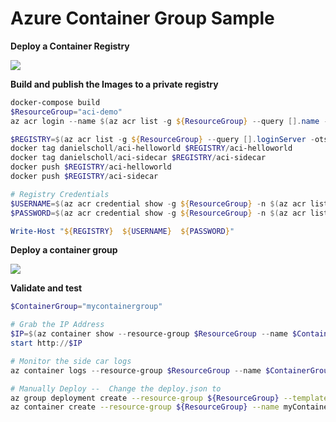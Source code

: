 # Azure Container Group Sample

__Deploy a Container Registry__

<a href="https://portal.azure.com/#create/Microsoft.Template/uri/https%3A%2F%2Fraw.githubusercontent.com%2Fdanielscholl%2Fazure-container-groups%2Fmaster%2Fregistry.json" target="_blank">
    <img src="http://azuredeploy.net/deploybutton.png"/>
</a>


__Build and publish the Images to a private registry__

```powershell
docker-compose build
$ResourceGroup="aci-demo"
az acr login --name $(az acr list -g ${ResourceGroup} --query [].name -otsv)

$REGISTRY=$(az acr list -g ${ResourceGroup} --query [].loginServer -otsv)
docker tag danielscholl/aci-helloworld $REGISTRY/aci-helloworld
docker tag danielscholl/aci-sidecar $REGISTRY/aci-sidecar
docker push $REGISTRY/aci-helloworld
docker push $REGISTRY/aci-sidecar

# Registry Credentials
$USERNAME=$(az acr credential show -g ${ResourceGroup} -n $(az acr list -g ${ResourceGroup} --query [].name -otsv) --query username -otsv)
$PASSWORD=$(az acr credential show -g ${ResourceGroup} -n $(az acr list -g ${ResourceGroup} --query [].name -otsv) --query passwords[0].value -otsv)

Write-Host "${REGISTRY}  ${USERNAME}  ${PASSWORD}"

```


__Deploy a container group__

<a href="https://portal.azure.com/#create/Microsoft.Template/uri/https%3A%2F%2Fraw.githubusercontent.com%2Fdanielscholl%2Fazure-container-groups%2Fmaster%2Fdeploy.json" target="_blank">
    <img src="http://azuredeploy.net/deploybutton.png"/>
</a>


__Validate and test__

```powershell
$ContainerGroup="mycontainergroup"

# Grab the IP Address
$IP=$(az container show --resource-group $ResourceGroup --name $ContainerGroup --query ipAddress.ip -otsv)
start http://$IP

# Monitor the side car logs
az container logs --resource-group $ResourceGroup --name $ContainerGroup --container-name aci-sidecar
```

```bash
# Manually Deploy --  Change the deploy.json to
az group deployment create --resource-group ${ResourceGroup} --template-file deploy.json
az container create --resource-group ${ResourceGroup} --name myContainerGroup --f deploy.yaml

```